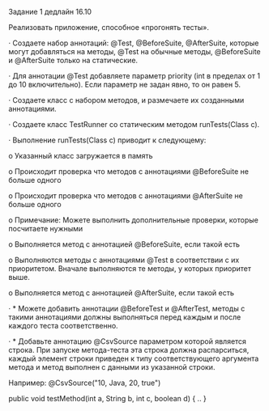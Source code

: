 Задание 1 дедлайн 16.10

Реализовать приложение, способное «прогонять тесты».

· Создаете набор аннотаций: @Test, @BeforeSuite, @AfterSuite, которые могут добавляться на методы, @Test на обычные методы, @BeforeSuite и @AfterSuite только на статические.

· Для аннотации @Test добавляете параметр priority (int в пределах от 1 до 10 включительно). Если параметр не задан явно, то он равен 5.

· Создаете класс с набором методов, и размечаете их созданными аннотациями.

· Создаете класс TestRunner со статическим методом runTests(Class c).

· Выполнение runTests(Class c) приводит к следующему:

o Указанный класс загружается в память

o Происходит проверка что методов с аннотациями @BeforeSuite не больше одного

o Происходит проверка что методов с аннотациями @AfterSuite не больше одного

o Примечание: Можете выполнить дополнительные проверки, которые посчитаете нужными

o Выполняется метод с аннотацией @BeforeSuite, если такой есть

o Выполняются методы с аннотациями @Test в соответствии с их приоритетом. Вначале выполняются те методы, у которых приоритет выше.

o Выполняется метод с аннотацией @AfterSuite, если такой есть

· * Можете добавить аннотации @BeforeTest и @AfterTest, методы с такими аннотациями должны выполняться перед каждым и после каждого теста соответственно.

· * Добавьте аннотацию @CsvSource параметром которой является строка. При запуске метода-теста эта строка должна распарситься, каждый элемент строки приведен к типу соответствующего аргумента метода и метод выполнен с данными из указанной строки.

Например: @CsvSource("10, Java, 20, true")

public void testMethod(int a, String b, int c, boolean d) { .. }